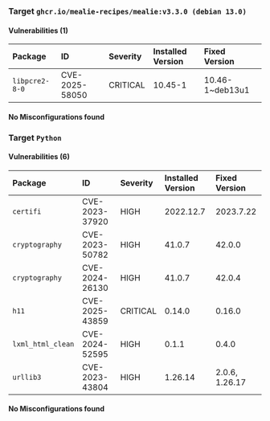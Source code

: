 
### Target `ghcr.io/mealie-recipes/mealie:v3.3.0 (debian 13.0)`
#### Vulnerabilities (1)

| Package | ID | Severity | Installed Version | Fixed Version |
| :--- | :--- | :--- | :--- | :--- |
| `libpcre2-8-0` | CVE-2025-58050 | CRITICAL | 10.45-1 | 10.46-1~deb13u1 |
#### No Misconfigurations found
### Target `Python`
#### Vulnerabilities (6)

| Package | ID | Severity | Installed Version | Fixed Version |
| :--- | :--- | :--- | :--- | :--- |
| `certifi` | CVE-2023-37920 | HIGH | 2022.12.7 | 2023.7.22 |
| `cryptography` | CVE-2023-50782 | HIGH | 41.0.7 | 42.0.0 |
| `cryptography` | CVE-2024-26130 | HIGH | 41.0.7 | 42.0.4 |
| `h11` | CVE-2025-43859 | CRITICAL | 0.14.0 | 0.16.0 |
| `lxml_html_clean` | CVE-2024-52595 | HIGH | 0.1.1 | 0.4.0 |
| `urllib3` | CVE-2023-43804 | HIGH | 1.26.14 | 2.0.6, 1.26.17 |
#### No Misconfigurations found
